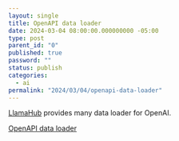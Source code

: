 ```yaml
---
layout: single
title: OpenAPI data loader
date: 2024-03-04 08:00:00.000000000 -05:00
type: post
parent_id: "0"
published: true
password: ""
status: publish
categories:
  - ai
permalink: "2024/03/04/openapi-data-loader"
---
```


[LlamaHub](https://llamahub.ai/) provides many data loader for OpenAI.

[OpenAPI data loader](https://llamahub.ai/l/tools/llama-index-tools-openapi?from=)
